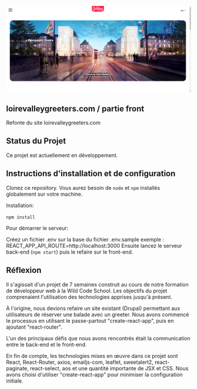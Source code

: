 <img src="./homePage.png">

## loirevalleygreeters.com / partie front 

Refonte du site loirevalleygreeters.com 

## Status du Projet

Ce projet est actuellement en développement.

## Instructions d'installation et de configuration

Clonez ce repository. Vous aurez besoin de `node` et `npm` installés globalement sur votre machine.

Installation:

`npm install`  

Pour démarrer le serveur:

Créez un fichier .env sur la base du fichier .env.sample 
exemple : REACT_APP_API_ROUTE=http://localhost:3000
Ensuite lancez le serveur back-end (`npm start`) puis le refaire sur le front-end.
 
## Réflexion

Il s'agissait d'un projet de 7 semaines construit au cours de notre formation de développeur web à la Wild Code School. Les objectifs du projet comprenaient l'utilisation des technologies apprises jusqu'à présent.

À l'origine, nous devions refaire un site existant (Drupal) permettant aux utilisateurs de réserver une balade avec un greeter. Nous avons commencé le processus en utilisant le passe-partout "create-react-app", puis en ajoutant "react-router".

L'un des principaux défis que nous avons rencontrés était la communication entre le back-end et le front-end.

En fin de compte, les technologies mises en œuvre dans ce projet sont React, React-Router, axios, emailjs-com, leaflet, sweetalert2, react-paginate, react-select, aos et une quantité importante de JSX et CSS. Nous avons choisi d'utiliser "create-react-app" pour minimiser la configuration initiale.  

